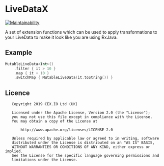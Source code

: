 # LiveDataX

[![Maintainability](https://api.codeclimate.com/v1/badges/7c8b9a85f89925841800/maintainability)](https://codeclimate.com/github/decent-finance/livedatax/maintainability)

A set of extension functions which can be used to apply transformations to your LiveData to make it look like you are using RxJava.

## Example
```kotlin
MutableLiveData<Int>()
    .filter { it > 10 }
    .map { it + 10 }
    .switchMap { MutableLiveData(it.toString()) }
```

## Licence

```
   Copyright 2019 CEX.​IO Ltd (UK)

   Licensed under the Apache License, Version 2.0 (the "License");
   you may not use this file except in compliance with the License.
   You may obtain a copy of the License at

       http://www.apache.org/licenses/LICENSE-2.0

   Unless required by applicable law or agreed to in writing, software
   distributed under the License is distributed on an "AS IS" BASIS,
   WITHOUT WARRANTIES OR CONDITIONS OF ANY KIND, either express or implied.
   See the License for the specific language governing permissions and
   limitations under the License.
```
